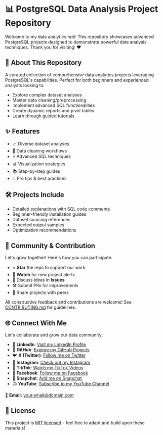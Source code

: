 # 📊 PostgreSQL Data Analysis Project Repository

Welcome to my data analytics hub! This repository showcases advanced PostgreSQL projects designed to demonstrate powerful data analysis techniques. Thank you for visiting! ❤️

## 🚀 About This Repository

A curated collection of comprehensive data analytics projects leveraging PostgreSQL's capabilities. Perfect for both beginners and experienced analysts looking to:

- Explore complex dataset analyses
- Master data cleaning/preprocessing
- Implement advanced SQL functionalities
- Create dynamic reports and pivot tables
- Learn through guided tutorials

## ✨ Features

- 📈 Diverse dataset analyses
- 🧹 Data cleaning workflows
- ⚡ Advanced SQL techniques
- 📊 Visualization strategies
- 📚 Step-by-step guides
- 💡 Pro tips & best practices

## 🛠️ Projects Include

- Detailed explanations with SQL code comments
- Beginner-friendly installation guides
- Dataset sourcing references
- Expected output samples
- Optimization recommendations

## 🤝 Community & Contribution

Let's grow together! Here's how you can participate:

- ⭐ **Star** the repo to support our work
- 👀 **Watch** for new project alerts
- 💬 Discuss ideas in **Issues**
- 🛠️ Submit PRs for improvements
- 📢 Share projects with peers

All constructive feedback and contributions are welcome! See [CONTRIBUTING.md](link-if-exists) for guidelines.

## 🌐 Connect With Me

Let's collaborate and grow our data community:

- 🔗 **LinkedIn**: [Visit my LinkedIn Profile](https://www.linkedin.com/in/al-tayyab-bakhsh-908b84275/)
- 🐙 **GitHub**: [Explore my GitHub Projects](https://github.com/TayyabInsights)
- 🐦 **X (Twitter)**: [Follow me on Twitter](https://twitter.com/TayyabInsights)
- 📸 **Instagram**: [Check out my Instagram](https://www.instagram.com/TayyabInsights/)
- 🎵 **TikTok**: [Watch my TikTok Videos](https://www.tiktok.com/@tayyabinsights)
- 📘 **Facebook**: [Follow me on Facebook](https://www.facebook.com/tayyabinsights)
- 👻 **Snapchat**: [Add me on Snapchat](https://www.snapchat.com/add/tayyabinsights)
- 📺 **YouTube**: [Subscribe to my YouTube Channel](https://www.youtube.com/@TayyabInsights?sub_confirmation=1)

📧 **Email:** [your.email@domain.com](mailto:your.techexpertatb@gmail.com)

## 📄 License

This project is [MIT licensed](LICENSE) - feel free to adapt and build upon these materials!

